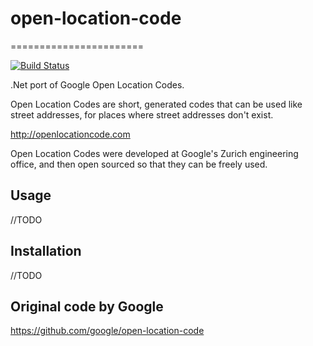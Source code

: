 # open-location-code
=======================

[![Build Status](https://travis-ci.org/DVDpro/open-location-code.svg)](https://travis-ci.org/DVDpro/open-location-code)

.Net port of Google Open Location Codes.

Open Location Codes are short, generated codes that can be used like street addresses, for places where street addresses don't exist.

http://openlocationcode.com

Open Location Codes were developed at Google's Zurich engineering office, and then open sourced so that they can be freely used.

Usage
-----
//TODO

Installation
------------
//TODO

Original code by Google
-----------------------

https://github.com/google/open-location-code
